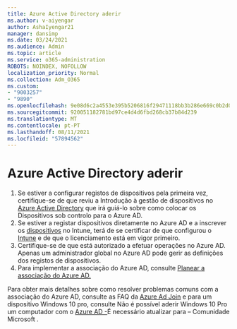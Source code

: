 ```yaml
---
title: Azure Active Directory aderir
ms.author: v-aiyengar
author: AshaIyengar21
manager: dansimp
ms.date: 03/24/2021
ms.audience: Admin
ms.topic: article
ms.service: o365-administration
ROBOTS: NOINDEX, NOFOLLOW
localization_priority: Normal
ms.collection: Adm_O365
ms.custom:
- "9003257"
- "9890"
ms.openlocfilehash: 9e08d6c2a4553e395b5206816f29471118bb3b286e669c0b2d07a740e2a3c749
ms.sourcegitcommit: 920051182781bd97ce4d4d6fbd268cb37b84d239
ms.translationtype: MT
ms.contentlocale: pt-PT
ms.lasthandoff: 08/11/2021
ms.locfileid: "57894562"
---
```

# <a name="azure-active-directory-join"></a>Azure Active Directory aderir

1. Se estiver a configurar registos de dispositivos pela primeira vez, certifique-se de que reviu a Introdução à gestão de dispositivos no [Azure Active Directory](https://docs.microsoft.com/azure/active-directory/devices/overview) que irá guiá-lo sobre como colocar os Dispositivos sob controlo para o Azure AD. 
1. Se estiver a registar dispositivos diretamente no Azure AD e a inscrever os [dispositivos](https://docs.microsoft.com/mem/intune/fundamentals/licenses-assign) no Intune, terá de se certificar de que configurou o [Intune](https://docs.microsoft.com/mem/intune/enrollment/device-enrollment) e de que o licenciamento está em vigor primeiro.
1. Certifique-se de que está autorizado a efetuar operações no Azure AD. Apenas um administrador global no Azure AD pode gerir as definições dos registos de dispositivos.
1. Para implementar a associação do Azure AD, consulte [Planear a associação do Azure AD.](https://docs.microsoft.com/azure/active-directory/devices/azureadjoin-plan)

Para obter mais detalhes sobre como resolver problemas comuns com a associação do Azure AD, consulte as FAQ da [Azure Ad Join](https://docs.microsoft.com/azure/active-directory/devices/faq) e para um dispositivo Windows 10 pro, consulte Não é possível aderir Windows 10 Pro um computador com o [Azure AD -](https://answers.microsoft.com/en-us/msoffice/forum/msoffice_install-mso_win10-mso_365hp/unable-to-join-windows-10-pro-machine-to-azure-ad/abb1ca7d-b317-45ec-a628-e1c10eae2900)É necessário atualizar para – Comunidade Microsoft .
